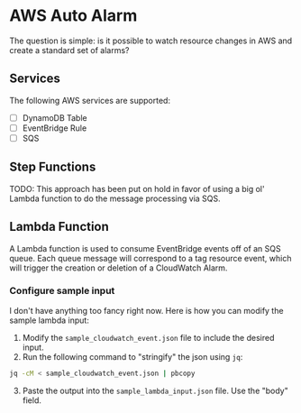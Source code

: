 # AWS Auto Alarm

The question is simple: is it possible to watch resource changes in AWS and create a standard set of alarms?

## Services

The following AWS services are supported:

- [ ] DynamoDB Table
- [ ] EventBridge Rule
- [ ] SQS

## Step Functions

TODO: This approach has been put on hold in favor of using a big ol' Lambda function to do the message processing via SQS.

## Lambda Function

A Lambda function is used to consume EventBridge events off of an SQS queue.
Each queue message will correspond to a tag resource event, which will trigger the creation or deletion of a CloudWatch Alarm.

### Configure sample input

I don't have anything too fancy right now.
Here is how you can modify the sample lambda input:

1. Modify the `sample_cloudwatch_event.json` file to include the desired input.
2. Run the following command to "stringify" the json using `jq`:

```bash
jq -cM < sample_cloudwatch_event.json | pbcopy
```

3. Paste the output into the `sample_lambda_input.json` file. Use the "body" field.
